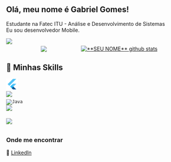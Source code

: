 ## Olá, meu nome é <strong>Gabriel Gomes!</strong>

<p> Estudante na Fatec ITU - Análise e Desenvolvimento de Sistemas<br/> Eu sou desenvolvedor Mobile.</p>

<img src="https://img.shields.io/static/v1?label=Overview&message=Gabriel&color=f8efd4&style=for-the-badge&logo=GitHub">

<div style="display: flex; justify-content: space-evenly">
<a href="https://github.com/GaGuargo">
  <img align="center" src="https://github-readme-stats.vercel.app/api/top-langs/?username=gaguargo&theme=dark&hide_langs_below=1" />
</a>

<a href="https://github.com/GaGuargo">
 <img align="center" src="https://github-readme-stats.vercel.app/api?username=gaguargo&show_icons=true&theme=dark&line_height=27" alt="**SEU NOME** github stats"/>
</a>
</div>

## 🚀 Minhas Skills

<code><img height="32" src="https://raw.githubusercontent.com/github/explore/80688e429a7d4ef2fca1e82350fe8e3517d3494d/topics/flutter/flutter.png" alt="Flutter"/></code>
<code> <img height="32" src="https://cdn.jsdelivr.net/gh/devicons/devicon/icons/dart/dart-original.svg" /> </code>
<code><img height="32" src="https://cdn.jsdelivr.net/gh/devicons/devicon/icons/java/java-original.svg" alt="Java"/></code>
<code> <img height="32" src="https://cdn.jsdelivr.net/gh/devicons/devicon/icons/androidstudio/androidstudio-original.svg" /> </code>
<code> <img height="32" src="https://cdn.jsdelivr.net/gh/devicons/devicon/icons/firebase/firebase-plain.svg" /> </code>

[linkedin]: www.linkedin.com/in/gabrielggomes

## <h3>Onde me encontrar</h3>

👔 [LinkedIn][linkedin]





